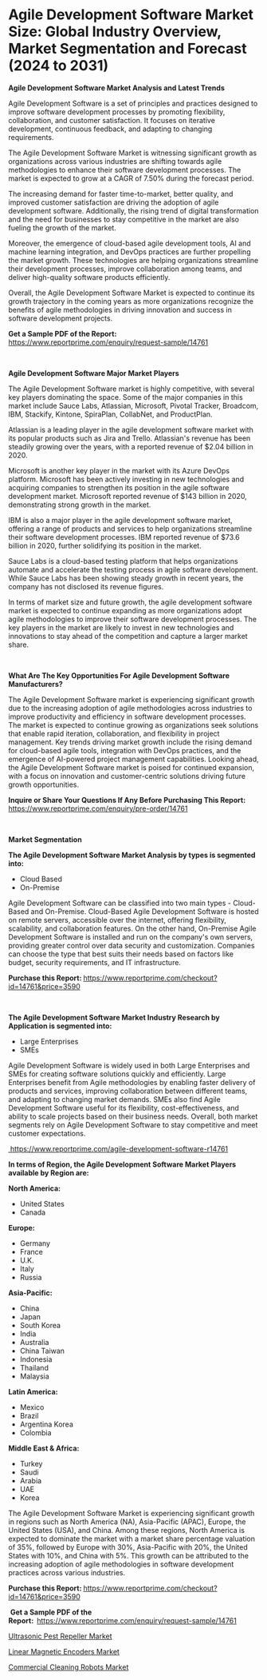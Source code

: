 <p><h1>Agile Development Software Market Size: Global Industry Overview, Market Segmentation and Forecast (2024 to 2031)</h1></p><p><strong>Agile Development Software Market Analysis and Latest Trends</strong></p>
<p><p>Agile Development Software is a set of principles and practices designed to improve software development processes by promoting flexibility, collaboration, and customer satisfaction. It focuses on iterative development, continuous feedback, and adapting to changing requirements.</p><p>The Agile Development Software Market is witnessing significant growth as organizations across various industries are shifting towards agile methodologies to enhance their software development processes. The market is expected to grow at a CAGR of 7.50% during the forecast period.</p><p>The increasing demand for faster time-to-market, better quality, and improved customer satisfaction are driving the adoption of agile development software. Additionally, the rising trend of digital transformation and the need for businesses to stay competitive in the market are also fueling the growth of the market.</p><p>Moreover, the emergence of cloud-based agile development tools, AI and machine learning integration, and DevOps practices are further propelling the market growth. These technologies are helping organizations streamline their development processes, improve collaboration among teams, and deliver high-quality software products efficiently.</p><p>Overall, the Agile Development Software Market is expected to continue its growth trajectory in the coming years as more organizations recognize the benefits of agile methodologies in driving innovation and success in software development projects.</p></p>
<p><strong>Get a Sample PDF of the Report:&nbsp;</strong> <a href="https://www.reportprime.com/enquiry/request-sample/14761">https://www.reportprime.com/enquiry/request-sample/14761</a></p>
<p>&nbsp;</p>
<p><strong>Agile Development Software Major Market Players</strong></p>
<p><p>The Agile Development Software market is highly competitive, with several key players dominating the space. Some of the major companies in this market include Sauce Labs, Atlassian, Microsoft, Pivotal Tracker, Broadcom, IBM, Stackify, Kintone, SpiraPlan, CollabNet, and ProductPlan.</p><p>Atlassian is a leading player in the agile development software market with its popular products such as Jira and Trello. Atlassian's revenue has been steadily growing over the years, with a reported revenue of $2.04 billion in 2020.</p><p>Microsoft is another key player in the market with its Azure DevOps platform. Microsoft has been actively investing in new technologies and acquiring companies to strengthen its position in the agile software development market. Microsoft reported revenue of $143 billion in 2020, demonstrating strong growth in the market.</p><p>IBM is also a major player in the agile development software market, offering a range of products and services to help organizations streamline their software development processes. IBM reported revenue of $73.6 billion in 2020, further solidifying its position in the market.</p><p>Sauce Labs is a cloud-based testing platform that helps organizations automate and accelerate the testing process in agile software development. While Sauce Labs has been showing steady growth in recent years, the company has not disclosed its revenue figures.</p><p>In terms of market size and future growth, the agile development software market is expected to continue expanding as more organizations adopt agile methodologies to improve their software development processes. The key players in the market are likely to invest in new technologies and innovations to stay ahead of the competition and capture a larger market share.</p></p>
<p>&nbsp;</p>
<p><strong>What Are The Key Opportunities For Agile Development Software Manufacturers?</strong></p>
<p><p>The Agile Development Software market is experiencing significant growth due to the increasing adoption of agile methodologies across industries to improve productivity and efficiency in software development processes. The market is expected to continue growing as organizations seek solutions that enable rapid iteration, collaboration, and flexibility in project management. Key trends driving market growth include the rising demand for cloud-based agile tools, integration with DevOps practices, and the emergence of AI-powered project management capabilities. Looking ahead, the Agile Development Software market is poised for continued expansion, with a focus on innovation and customer-centric solutions driving future growth opportunities.</p></p>
<p><strong>Inquire or Share Your Questions If Any Before Purchasing This Report:</strong> <a href="https://www.reportprime.com/enquiry/pre-order/14761">https://www.reportprime.com/enquiry/pre-order/14761</a></p>
<p>&nbsp;</p>
<p><strong>Market Segmentation</strong></p>
<p><strong>The Agile Development Software Market Analysis by types is segmented into:</strong></p>
<p><ul><li>Cloud Based</li><li>On-Premise</li></ul></p>
<p><p>Agile Development Software can be classified into two main types - Cloud-Based and On-Premise. Cloud-Based Agile Development Software is hosted on remote servers, accessible over the internet, offering flexibility, scalability, and collaboration features. On the other hand, On-Premise Agile Development Software is installed and run on the company's own servers, providing greater control over data security and customization. Companies can choose the type that best suits their needs based on factors like budget, security requirements, and IT infrastructure.</p></p>
<p><strong>Purchase this Report:&nbsp;</strong><a href="https://www.reportprime.com/checkout?id=14761&price=3590">https://www.reportprime.com/checkout?id=14761&price=3590</a></p>
<p>&nbsp;</p>
<p><strong>The Agile Development Software Market Industry Research by Application is segmented into:</strong></p>
<p><ul><li>Large Enterprises</li><li>SMEs</li></ul></p>
<p><p>Agile Development Software is widely used in both Large Enterprises and SMEs for creating software solutions quickly and efficiently. Large Enterprises benefit from Agile methodologies by enabling faster delivery of products and services, improving collaboration between different teams, and adapting to changing market demands. SMEs also find Agile Development Software useful for its flexibility, cost-effectiveness, and ability to scale projects based on their business needs. Overall, both market segments rely on Agile Development Software to stay competitive and meet customer expectations.</p></p>
<p><a href="https://www.reportprime.com/agile-development-software-r14761">&nbsp;https://www.reportprime.com/agile-development-software-r14761</a></p>
<p><strong>In terms of Region, the Agile Development Software Market Players available by Region are:</strong></p>
<p>
    <p> <strong> North America: </strong>
        <ul>
            <li>United States</li>
            <li>Canada</li>
        </ul>
        </p> 
    <p> <strong> Europe: </strong>
        <ul>
            <li>Germany</li>
            <li>France</li>
            <li>U.K.</li>
            <li>Italy</li>
            <li>Russia</li>
        </ul>
        </p> 
    <p> <strong> Asia-Pacific: </strong>
        <ul>
            <li>China</li>
            <li>Japan</li>
            <li>South Korea</li>
            <li>India</li>
            <li>Australia</li>
            <li>China Taiwan</li>
            <li>Indonesia</li>
            <li>Thailand</li>
            <li>Malaysia</li>
        </ul>
        </p> 
    <p> <strong> Latin America: </strong>
        <ul>
            <li>Mexico</li>
            <li>Brazil</li>
            <li>Argentina Korea</li>
            <li>Colombia</li>
        </ul>
        </p> 
    <p> <strong> Middle East & Africa: </strong>
        <ul>
            <li>Turkey</li>
            <li>Saudi</li>
            <li>Arabia</li>
            <li>UAE</li>
            <li>Korea</li>
        </ul>
    </p>
    </p>
<p><p>The Agile Development Software Market is experiencing significant growth in regions such as North America (NA), Asia-Pacific (APAC), Europe, the United States (USA), and China. Among these regions, North America is expected to dominate the market with a market share percentage valuation of 35%, followed by Europe with 30%, Asia-Pacific with 20%, the United States with 10%, and China with 5%. This growth can be attributed to the increasing adoption of agile methodologies in software development practices across various industries.</p></p>
<p><strong>Purchase this Report: </strong><a href="https://www.reportprime.com/checkout?id=14761&price=3590">https://www.reportprime.com/checkout?id=14761&price=3590</a></p>
<p>&nbsp;<strong>Get a Sample PDF of the Report:&nbsp;&nbsp;</strong><a href="https://www.reportprime.com/enquiry/request-sample/14761">https://www.reportprime.com/enquiry/request-sample/14761</a></p>
<p><strong></strong></p>
<p><p><a href="https://www.linkedin.com/pulse/ultrasonic-pest-repeller-market-analysis-sze-forecasted-1g1ue">Ultrasonic Pest Repeller Market</a></p><p><a href="https://www.linkedin.com/pulse/linear-magnetic-encoders-market-research-report-key-successful-i0i8e">Linear Magnetic Encoders Market</a></p><p><a href="https://www.linkedin.com/pulse/commercial-cleaning-robots-market-analysis-sze-forecasted-xljte">Commercial Cleaning Robots Market</a></p></p>